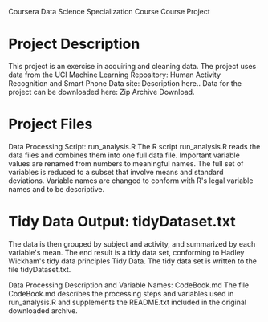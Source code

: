 
Coursera Data Science Specialization Course Course Project

# Project Description
This project is an exercise in acquiring and cleaning data. The project uses data from the UCI Machine Learning Repository: Human Activity Recognition and Smart Phone Data site: Description here.. Data for the project can be downloaded here: Zip Archive Download.

# Project Files
Data Processing Script: run_analysis.R
The R script run_analysis.R reads the data files and combines them into one full data file. Important variable values are renamed from numbers to meaningful names. The full set of variables is reduced to a subset that involve means and standard deviations. Variable names are changed to conform with R's legal variable names and to be descriptive.

# Tidy Data Output: tidyDataset.txt
The data is then grouped by subject and activity, and summarized by each variable's mean. The end result is a tidy data set, conforming to Hadley Wickham's tidy data principles Tidy Data. The tidy data set is written to the file tidyDataset.txt.

Data Processing Description and Variable Names: CodeBook.md
The file CodeBook.md describes the processing steps and variables used in run_analysis.R and supplements the README.txt included in the original downloaded archive.
